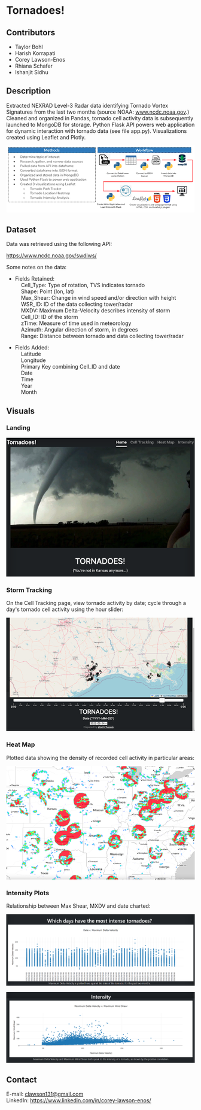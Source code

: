 # Tornadoes!

## Contributors

- Taylor Bohl
- Harish Korrapati
- Corey Lawson-Enos
- Rhiana Schafer
- Ishanjit Sidhu

## Description
Extracted NEXRAD Level-3 Radar data identifying Tornado Vortex Signatures from the last two months (source NOAA: www.ncdc.noaa.gov.) Cleaned and organized in Pandas, tornado cell activity data is subsequently launched to MongoDB for storage. Python Flask API powers web application for dynamic interaction with tornado data (see file app.py). Visualizations created using Leaflet and Plotly.

![methods](imgs/methods.png)

## Dataset

Data was retrieved using the following API:

https://www.ncdc.noaa.gov/swdiws/

Some notes on the data:

- Fields Retained:  
&nbsp;&nbsp;&nbsp;&nbsp;Cell_Type: Type of rotation, TVS indicates tornado  
&nbsp;&nbsp;&nbsp;&nbsp;Shape: Point (lon, lat)  
&nbsp;&nbsp;&nbsp;&nbsp;Max_Shear: Change in wind speed and/or direction with height  
&nbsp;&nbsp;&nbsp;&nbsp;WSR_ID: ID of the data collecting tower/radar  
&nbsp;&nbsp;&nbsp;&nbsp;MXDV: Maximum Delta-Velocity describes intensity of storm  
&nbsp;&nbsp;&nbsp;&nbsp;Cell_ID: ID of the storm  
&nbsp;&nbsp;&nbsp;&nbsp;zTime: Measure of time used in meteorology  
&nbsp;&nbsp;&nbsp;&nbsp;Azimuth: Angular direction of storm, in degrees  
&nbsp;&nbsp;&nbsp;&nbsp;Range: Distance between tornado and data collecting tower/radar 

- Fields Added:  
&nbsp;&nbsp;&nbsp;&nbsp;Latitude  
&nbsp;&nbsp;&nbsp;&nbsp;Longitude  
&nbsp;&nbsp;&nbsp;&nbsp;Primary Key combining Cell_ID and date  
&nbsp;&nbsp;&nbsp;&nbsp;Date  
&nbsp;&nbsp;&nbsp;&nbsp;Time  
&nbsp;&nbsp;&nbsp;&nbsp;Year  
&nbsp;&nbsp;&nbsp;&nbsp;Month  


## Visuals

### Landing
![homepage](imgs/homepage.png)

### Storm Tracking
On the Cell Tracking page, view tornado activity by date; cycle through a day's tornado cell activity using the hour slider:

![tracking](imgs/tracking.png)

### Heat Map
Plotted data showing the density of recorded cell activity in particular areas:

![heatmap](imgs/heatmap.png)

### Intensity Plots
Relationship between Max Shear, MXDV and date charted:

![image](imgs/image.png)

![image2](imgs/image2.png)

## Contact
E-mail: clawson131@gmail.com<br>
LinkedIn: https://www.linkedin.com/in/corey-lawson-enos/
